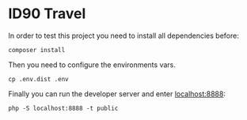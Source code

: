 # ID90 Travel

In order to test this project you need to install all dependencies before:
```
composer install
``` 

Then you need to configure the environments vars. 
```
cp .env.dist .env
``` 

Finally you can run the developer server and enter [localhost:8888](localhost:8888):
```
php -S localhost:8888 -t public
```


